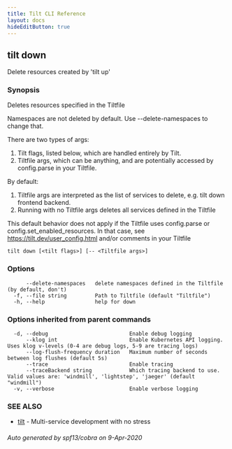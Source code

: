 ```yaml
---
title: Tilt CLI Reference
layout: docs
hideEditButton: true
---
```

## tilt down

Delete resources created by 'tilt up'

### Synopsis


Deletes resources specified in the Tiltfile

Namespaces are not deleted by default. Use --delete-namespaces to change that.

There are two types of args:
1) Tilt flags, listed below, which are handled entirely by Tilt.
2) Tiltfile args, which can be anything, and are potentially accessed by config.parse in your Tiltfile.

By default:
1) Tiltfile args are interpreted as the list of services to delete, e.g. tilt down frontend backend.
2) Running with no Tiltfile args deletes all services defined in the Tiltfile

This default behavior does not apply if the Tiltfile uses config.parse or config.set_enabled_resources.
In that case, see https://tilt.dev/user_config.html and/or comments in your Tiltfile


```
tilt down [<tilt flags>] [-- <Tiltfile args>]
```

### Options

```
      --delete-namespaces   delete namespaces defined in the Tiltfile (by default, don't)
  -f, --file string         Path to Tiltfile (default "Tiltfile")
  -h, --help                help for down
```

### Options inherited from parent commands

```
  -d, --debug                          Enable debug logging
      --klog int                       Enable Kubernetes API logging. Uses klog v-levels (0-4 are debug logs, 5-9 are tracing logs)
      --log-flush-frequency duration   Maximum number of seconds between log flushes (default 5s)
      --trace                          Enable tracing
      --traceBackend string            Which tracing backend to use. Valid values are: 'windmill', 'lightstep', 'jaeger' (default "windmill")
  -v, --verbose                        Enable verbose logging
```

### SEE ALSO

* [tilt](tilt.html)	 - Multi-service development with no stress

###### Auto generated by spf13/cobra on 9-Apr-2020
